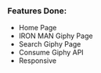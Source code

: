### Features Done:

- Home Page
- IRON MAN Giphy Page
- Search Giphy Page
- Consume Giphy API
- Responsive
